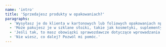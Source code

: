 ```yaml
---
name: 'intro'
title: 'Sprzedajesz produkty w opakowaniach?'
paragraphs:
  - 'Wysyłasz je do klienta w kartonowych lub foliowych opakowaniach np. ubrania, książki, kalendarze?'
  - 'Może pakujesz je w szklane słoiki, takie jak kosmetyki, suplementy diety czy produkty do kąpieli?'
  - 'Jeśli tak, to masz obowiązki sprawozdawcze dotyczące wprowadzania produktów w opakowaniach na rynek, opłat produktowych oraz poziomów recyklingu i odzysku dla tych opakowań.'
  - 'Nie wiesz, co dalej? Pozwól mi pomóc.'
---
```

